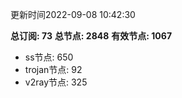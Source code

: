 更新时间2022-09-08 10:42:30

**总订阅: 73**
**总节点: 2848**
**有效节点: 1067**
- ss节点: 650
- trojan节点: 92
- v2ray节点: 325
